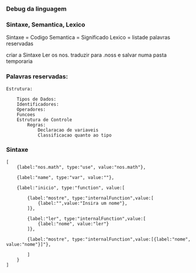 ### Debug da linguagem
### Sintaxe, Semantica, Lexico


Sintaxe = Codigo
Semantica = Significado
Lexico = listade palavras reservadas


criar a Sintaxe
Ler os nos.
traduzir para .noss e salvar numa pasta temporaria


### Palavras reservadas:
    Estrutura:

        Tipos de Dados:
        Identificadores:
        Operadores:
        Funcoes
        Estrutura de Controle
            Regras:
                Declaracao de variaveis
                Classificacao quanto ao tipo



### Sintaxe


    [
        {label:"nos.math", type:"use", value:"nos.math"},

        {label:"name", type:"var", value:""},

        {label:"inicio", type:"function", value:[

            {label:"mostre", type:"internalFunction",value:[
                {label:"",value:"Insira um nome"},
            ]},

            {label:"ler", type:"internalFunction",value:[
                {label:"nome", value:"ler"}
            ]},

            {label:"mostre", type:"internalFunction",value:[{label:"nome", value:"nome"}]"},

            ]
        }
    ]




